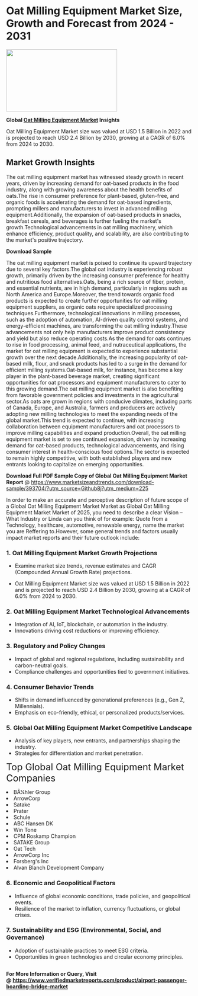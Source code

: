 <H1>Oat Milling Equipment Market Size, Growth and Forecast from 2024 - 2031</H1><img class="aligncenter size-medium wp-image-584254" src="https://thirdeyenews.in/wp-content/uploads/2024/09/Global-Market-Research-300x168.jpeg" alt="" width="300" height="168" /><p><strong>Global&nbsp;<a href="https://www.marketsizeandtrends.com/download-sample/393704/?utm_source=Github8j?utm_medium=225">Oat Milling Equipment Market</a> Insights</strong></p><p>Oat Milling Equipment Market size was valued at USD 1.5 Billion in 2022 and is projected to reach USD 2.4 Billion by 2030, growing at a CAGR of 6.0% from 2024 to 2030.</p><p><h2>Market Growth Insights</h2> <p>The oat milling equipment market has witnessed steady growth in recent years, driven by increasing demand for oat-based products in the food industry, along with growing awareness about the health benefits of oats.The rise in consumer preference for plant-based, gluten-free, and organic foods is accelerating the demand for oat-based ingredients, prompting millers and manufacturers to invest in advanced milling equipment.Additionally, the expansion of oat-based products in snacks, breakfast cereals, and beverages is further fueling the market's growth.Technological advancements in oat milling machinery, which enhance efficiency, product quality, and scalability, are also contributing to the market's positive trajectory.</p> <p><strong>Download Sample</strong></p> <p>The oat milling equipment market is poised to continue its upward trajectory due to several key factors.The global oat industry is experiencing robust growth, primarily driven by the increasing consumer preference for healthy and nutritious food alternatives.Oats, being a rich source of fiber, protein, and essential nutrients, are in high demand, particularly in regions such as North America and Europe.Moreover, the trend towards organic food products is expected to create further opportunities for oat milling equipment suppliers, as organic oats require specialized processing techniques.Furthermore, technological innovations in milling processes, such as the adoption of automation, AI-driven quality control systems, and energy-efficient machines, are transforming the oat milling industry.These advancements not only help manufacturers improve product consistency and yield but also reduce operating costs.As the demand for oats continues to rise in food processing, animal feed, and nutraceutical applications, the market for oat milling equipment is expected to experience substantial growth over the next decade.Additionally, the increasing popularity of oat-based milk, flour, and snack products has led to a surge in the demand for efficient milling systems.Oat-based milk, for instance, has become a key player in the plant-based beverage market, creating significant opportunities for oat processors and equipment manufacturers to cater to this growing demand.The oat milling equipment market is also benefiting from favorable government policies and investments in the agricultural sector.As oats are grown in regions with conducive climates, including parts of Canada, Europe, and Australia, farmers and producers are actively adopting new milling technologies to meet the expanding needs of the global market.This trend is expected to continue, with increasing collaboration between equipment manufacturers and oat processors to improve milling capabilities and expand production.Overall, the oat milling equipment market is set to see continued expansion, driven by increasing demand for oat-based products, technological advancements, and rising consumer interest in health-conscious food options.The sector is expected to remain highly competitive, with both established players and new entrants looking to capitalize on emerging opportunities.<p><span class=""><strong>Download Full PDF Sample Copy of Global Oat Milling Equipment Market Report</strong> @ <a href="https://www.marketsizeandtrends.com/download-sample/393704/?utm_source=Github8j?utm_medium=225" target="_blank">https://www.marketsizeandtrends.com/download-sample/393704/?utm_source=Github8j?utm_medium=225</a></span></p><p>In order to make an accurate and perceptive description of future scope of a Global&nbsp;Oat Milling Equipment Market Market as Global&nbsp;Oat Milling Equipment Market Market of 2025, you need to describe a clear Vision &ndash; What Industry or Linda can you think of for example: Quote from a Technology, healthcare, automotive, renewable energy, name the market you are Reffering to.However, some general trends and factors usually impact market reports and their future outlook include:</p><h3>1.&nbsp;<strong>Oat Milling Equipment Market Growth Projections</strong></h3><ul><li>Examine market size trends, revenue estimates and CAGR (Compounded Annual Growth Rate) projections.</li><li><p>Oat Milling Equipment Market size was valued at USD 1.5 Billion in 2022 and is projected to reach USD 2.4 Billion by 2030, growing at a CAGR of 6.0% from 2024 to 2030.</p></li></ul><h3>2.&nbsp;<strong>Oat Milling Equipment Market Technological Advancements</strong></h3><ul><li>Integration of AI, IoT, blockchain, or automation in the industry.</li><li>Innovations driving cost reductions or improving efficiency.</li></ul><h3>3.&nbsp;<strong>Regulatory and Policy Changes</strong></h3><ul><li>Impact of global and regional regulations, including sustainability and carbon-neutral goals.</li><li>Compliance challenges and opportunities tied to government initiatives.</li></ul><h3>4.&nbsp;<strong>Consumer Behavior Trends</strong></h3><ul><li>Shifts in demand influenced by generational preferences (e.g., Gen Z, Millennials).</li><li>Emphasis on eco-friendly, ethical, or personalized products/services.</li></ul><h3>5.&nbsp;<strong>Global Oat Milling Equipment Market Competitive Landscape</strong></h3><ul><li>Analysis of key players, new entrants, and partnerships shaping the industry.</li><li>Strategies for differentiation and market penetration.</li></ul><p data-pm-slice="1 1 []"><span style="color: inherit; font-family: inherit; font-size: 25px;">Top Global Oat Milling Equipment Market Companies</span></p><div class="" data-test-id=""><p><li>BÃ¼hler Group</li><li> ArrowCorp</li><li> Satake</li><li> Prater</li><li> Schule</li><li> ABC Hansen DK</li><li> Win Tone</li><li> CPM Roskamp Champion</li><li> SATAKE Group</li><li> Oat Tech</li><li> ArrowCorp Inc</li><li> Forsberg's Inc</li><li> Alvan Blanch Development Company</li></p></div><h3>6.&nbsp;<strong>Economic and Geopolitical Factors</strong></h3><ul><li>Influence of global economic conditions, trade policies, and geopolitical events.</li><li>Resilience of the market to inflation, currency fluctuations, or global crises.</li></ul><h3>7.&nbsp;<strong>Sustainability and ESG (Environmental, Social, and Governance)</strong></h3><ul><li>Adoption of sustainable practices to meet ESG criteria.</li><li>Opportunities in green technologies and circular economy principles.</li></ul><h2><strong style="font-size: 14px;">For More Information or Query, Visit @&nbsp;</strong><a style="background-color: #ffffff; font-size: 14px;" href="https://www.marketsizeandtrends.com/report/oat-milling-equipment-market/" target="_blank">https://www.verifiedmarketreports.com/product/airport-passenger-boarding-bridge-market</a></h2>